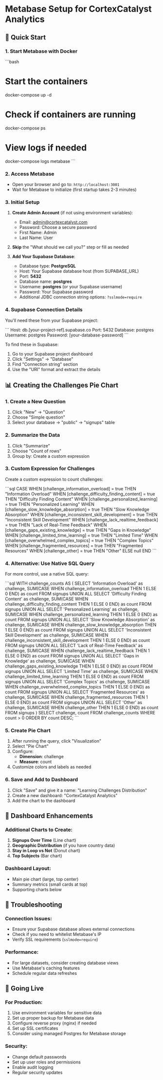# Metabase Setup for CortexCatalyst Analytics

## 🚀 Quick Start

### 1. Start Metabase with Docker
\`\`\`bash
# Start the containers
docker-compose up -d

# Check if containers are running
docker-compose ps

# View logs if needed
docker-compose logs metabase
\`\`\`

### 2. Access Metabase
- Open your browser and go to: `http://localhost:3001`
- Wait for Metabase to initialize (first startup takes 2-3 minutes)

### 3. Initial Setup
1. **Create Admin Account** (if not using environment variables):
   - Email: admin@cortexcatalyst.com
   - Password: Choose a secure password
   - First Name: Admin
   - Last Name: User

2. **Skip** the "What should we call you?" step or fill as needed

3. **Add Your Supabase Database**:
   - Database type: **PostgreSQL**
   - Host: Your Supabase database host (from SUPABASE_URL)
   - Port: **5432**
   - Database name: **postgres**
   - Username: **postgres** (or your Supabase username)
   - Password: Your Supabase password
   - Additional JDBC connection string options: `?sslmode=require`

### 4. Supabase Connection Details
You'll need these from your Supabase project:

\`\`\`
Host: db.[your-project-ref].supabase.co
Port: 5432
Database: postgres
Username: postgres
Password: [your-database-password]
\`\`\`

To find these in Supabase:
1. Go to your Supabase project dashboard
2. Click "Settings" → "Database"
3. Find "Connection string" section
4. Use the "URI" format and extract the details

## 📊 Creating the Challenges Pie Chart

### 1. Create a New Question
1. Click "New" → "Question"
2. Choose "Simple question"
3. Select your database → "public" → "signups" table

### 2. Summarize the Data
1. Click "Summarize"
2. Choose "Count of rows"
3. Group by: Create a custom expression

### 3. Custom Expression for Challenges
Create a custom expression to count challenges:

\`\`\`sql
CASE 
  WHEN [challenge_information_overload] = true THEN "Information Overload"
  WHEN [challenge_difficulty_finding_content] = true THEN "Difficulty Finding Content"
  WHEN [challenge_personalized_learning] = true THEN "Personalized Learning"
  WHEN [challenge_slow_knowledge_absorption] = true THEN "Slow Knowledge Absorption"
  WHEN [challenge_inconsistent_skill_development] = true THEN "Inconsistent Skill Development"
  WHEN [challenge_lack_realtime_feedback] = true THEN "Lack of Real-Time Feedback"
  WHEN [challenge_gaps_existing_knowledge] = true THEN "Gaps in Knowledge"
  WHEN [challenge_limited_time_learning] = true THEN "Limited Time"
  WHEN [challenge_overwhelmed_complex_topics] = true THEN "Complex Topics"
  WHEN [challenge_fragmented_resources] = true THEN "Fragmented Resources"
  WHEN [challenge_other] = true THEN "Other"
  ELSE null
END
\`\`\`

### 4. Alternative: Use Native SQL Query
For more control, use a native SQL query:

\`\`\`sql
WITH challenge_counts AS (
  SELECT 
    'Information Overload' as challenge,
    SUM(CASE WHEN challenge_information_overload THEN 1 ELSE 0 END) as count
  FROM signups
  UNION ALL
  SELECT 
    'Difficulty Finding Content' as challenge,
    SUM(CASE WHEN challenge_difficulty_finding_content THEN 1 ELSE 0 END) as count
  FROM signups
  UNION ALL
  SELECT 
    'Personalized Learning' as challenge,
    SUM(CASE WHEN challenge_personalized_learning THEN 1 ELSE 0 END) as count
  FROM signups
  UNION ALL
  SELECT 
    'Slow Knowledge Absorption' as challenge,
    SUM(CASE WHEN challenge_slow_knowledge_absorption THEN 1 ELSE 0 END) as count
  FROM signups
  UNION ALL
  SELECT 
    'Inconsistent Skill Development' as challenge,
    SUM(CASE WHEN challenge_inconsistent_skill_development THEN 1 ELSE 0 END) as count
  FROM signups
  UNION ALL
  SELECT 
    'Lack of Real-Time Feedback' as challenge,
    SUM(CASE WHEN challenge_lack_realtime_feedback THEN 1 ELSE 0 END) as count
  FROM signups
  UNION ALL
  SELECT 
    'Gaps in Knowledge' as challenge,
    SUM(CASE WHEN challenge_gaps_existing_knowledge THEN 1 ELSE 0 END) as count
  FROM signups
  UNION ALL
  SELECT 
    'Limited Time' as challenge,
    SUM(CASE WHEN challenge_limited_time_learning THEN 1 ELSE 0 END) as count
  FROM signups
  UNION ALL
  SELECT 
    'Complex Topics' as challenge,
    SUM(CASE WHEN challenge_overwhelmed_complex_topics THEN 1 ELSE 0 END) as count
  FROM signups
  UNION ALL
  SELECT 
    'Fragmented Resources' as challenge,
    SUM(CASE WHEN challenge_fragmented_resources THEN 1 ELSE 0 END) as count
  FROM signups
  UNION ALL
  SELECT 
    'Other' as challenge,
    SUM(CASE WHEN challenge_other THEN 1 ELSE 0 END) as count
  FROM signups
)
SELECT challenge, count
FROM challenge_counts
WHERE count > 0
ORDER BY count DESC;
\`\`\`

### 5. Create Pie Chart
1. After running the query, click "Visualization"
2. Select "Pie Chart"
3. Configure:
   - **Dimension**: challenge
   - **Measure**: count
4. Customize colors and labels as needed

### 6. Save and Add to Dashboard
1. Click "Save" and give it a name: "Learning Challenges Distribution"
2. Create a new dashboard: "CortexCatalyst Analytics"
3. Add the chart to the dashboard

## 🎨 Dashboard Enhancements

### Additional Charts to Create:
1. **Signups Over Time** (Line chart)
2. **Geographic Distribution** (if you have country data)
3. **Stay in Loop vs Not** (Donut chart)
4. **Top Subjects** (Bar chart)

### Dashboard Layout:
- Main pie chart (large, top center)
- Summary metrics (small cards at top)
- Supporting charts below

## 🔧 Troubleshooting

### Connection Issues:
- Ensure your Supabase database allows external connections
- Check if you need to whitelist Metabase's IP
- Verify SSL requirements (`sslmode=require`)

### Performance:
- For large datasets, consider creating database views
- Use Metabase's caching features
- Schedule regular data refreshes

## 🚀 Going Live

### For Production:
1. Use environment variables for sensitive data
2. Set up proper backup for Metabase data
3. Configure reverse proxy (nginx) if needed
4. Set up SSL certificates
5. Consider using managed Postgres for Metabase storage

### Security:
- Change default passwords
- Set up user roles and permissions
- Enable audit logging
- Regular security updates
